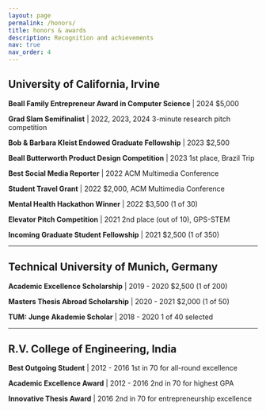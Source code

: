 ```yaml
---
layout: page
permalink: /honors/
title: honors & awards
description: Recognition and achievements
nav: true
nav_order: 4
---
```


## University of California, Irvine

**Beall Family Entrepreneur Award in Computer Science** | 2024
$5,000

**Grad Slam Semifinalist** | 2022, 2023, 2024
3-minute research pitch competition

**Bob & Barbara Kleist Endowed Graduate Fellowship** | 2023
$2,500

**Beall Butterworth Product Design Competition** | 2023
1st place, Brazil Trip

**Best Social Media Reporter** | 2022
ACM Multimedia Conference

**Student Travel Grant** | 2022
$2,000, ACM Multimedia Conference

**Mental Health Hackathon Winner** | 2022
$3,500 (1 of 30)

**Elevator Pitch Competition** | 2021
2nd place (out of 10), GPS-STEM

**Incoming Graduate Student Fellowship** | 2021
$2,500 (1 of 350)

---

## Technical University of Munich, Germany

**Academic Excellence Scholarship** | 2019 - 2020
$2,500 (1 of 200)

**Masters Thesis Abroad Scholarship** | 2020 - 2021
$2,000 (1 of 50)

**TUM: Junge Akademie Scholar** | 2018 - 2020
1 of 40 selected

---

## R.V. College of Engineering, India

**Best Outgoing Student** | 2012 - 2016
1st in 70 for all-round excellence

**Academic Excellence Award** | 2012 - 2016
2nd in 70 for highest GPA

**Innovative Thesis Award** | 2016
2nd in 70 for entrepreneurship excellence
